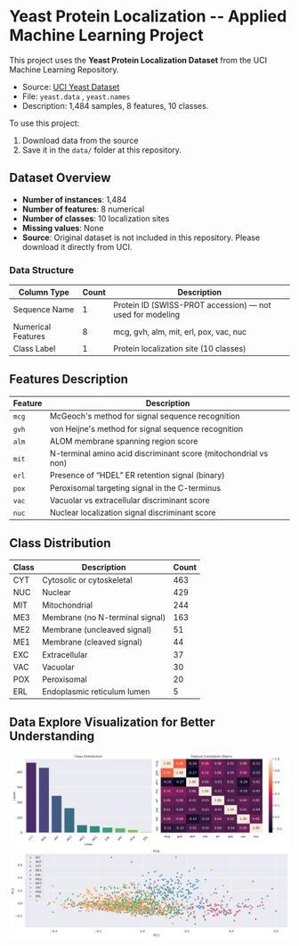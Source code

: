 # Yeast Protein Localization -- Applied Machine Learning Project

This project uses the **Yeast Protein Localization Dataset** from the UCI Machine Learning Repository.

- Source: [UCI Yeast Dataset](https://archive.ics.uci.edu/dataset/110/yeast)
- File: `yeast.data` , `yeast.names`
- Description: 1,484 samples, 8 features, 10 classes.

To use this project:
1. Download data from the source
2. Save it in the `data/` folder at this repository.

## Dataset Overview
- **Number of instances**: 1,484
- **Number of features**: 8 numerical
- **Number of classes**: 10 localization sites
- **Missing values**: None
- **Source**: Original dataset is not included in this repository. Please download it directly from UCI.

### Data Structure

| Column Type       | Count | Description |
|-------------------|-------|-------------|
| Sequence Name     | 1     | Protein ID (SWISS-PROT accession) — not used for modeling |
| Numerical Features| 8     | mcg, gvh, alm, mit, erl, pox, vac, nuc |
| Class Label       | 1     | Protein localization site (10 classes) |

## Features Description

| Feature | Description |
|---------|-------------|
| `mcg`  | McGeoch's method for signal sequence recognition |
| `gvh`  | von Heijne's method for signal sequence recognition |
| `alm`  | ALOM membrane spanning region score |
| `mit`  | N-terminal amino acid discriminant score (mitochondrial vs non) |
| `erl`  | Presence of “HDEL” ER retention signal (binary) |
| `pox`  | Peroxisomal targeting signal in the C-terminus |
| `vac`  | Vacuolar vs extracellular discriminant score |
| `nuc`  | Nuclear localization signal discriminant score |

## Class Distribution

| Class | Description                                | Count |
|-------|---------------------------------------------|-------|
| CYT   | Cytosolic or cytoskeletal                  | 463 |
| NUC   | Nuclear                                   | 429 |
| MIT   | Mitochondrial                            | 244 |
| ME3   | Membrane (no N-terminal signal)          | 163 |
| ME2   | Membrane (uncleaved signal)              | 51 |
| ME1   | Membrane (cleaved signal)                | 44 |
| EXC   | Extracellular                           | 37 |
| VAC   | Vacuolar                               | 30 |
| POX   | Peroxisomal                           | 20 |
| ERL   | Endoplasmic reticulum lumen          | 5 |

## Data Explore Visualization for Better Understanding

![Data Explore Visualization](data_explore_overview.png)
